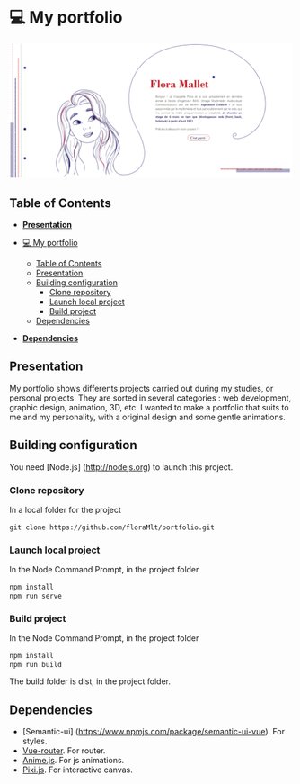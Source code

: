 # :computer: My portfolio

![flora-mallet](doc/site.png?raw=true "Flora-mallet")

## Table of Contents

- [**Presentation**](#presentation)
  
- [:computer: My portfolio](#computer-my-portfolio)
  - [Table of Contents](#table-of-contents)
  - [Presentation](#presentation)
  - [Building configuration](#building-configuration)
    - [Clone repository](#clone-repository)
    - [Launch local project](#launch-local-project)
    - [Build project](#build-project)
  - [Dependencies](#dependencies)

- [**Dependencies**](#dependencies)

## Presentation
My portfolio shows differents projects carried out during my studies, or personal projects. They are sorted in several categories : web development, graphic design, animation, 3D, etc.
I wanted to make a portfolio that suits to me and my personality, with a original design and some gentle animations.

## Building configuration
You need [Node.js] (http://nodejs.org) to launch this project.
### Clone repository
In a local folder for the project
```
git clone https://github.com/floraMlt/portfolio.git
```

### Launch local project
In the Node Command Prompt, in the project folder
```
npm install
npm run serve
```

### Build project
In the Node Command Prompt, in the project folder
```
npm install
npm run build
```
The build folder is dist, in the project folder.

## Dependencies
- [Semantic-ui] (https://www.npmjs.com/package/semantic-ui-vue). For styles.
- [Vue-router](https://router.vuejs.org/). For router.
- [Anime.js](https://animejs.com/). For js animations.
- [Pixi.js](https://www.pixijs.com/). For interactive canvas.

